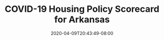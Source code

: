 ---
title: "COVID-19 Housing Policy Scorecard for Arkansas"
date: 2020-04-09T20:43:49-08:00
layout: single
type: covid-policy-rankings
state_abbrev: ar # use state abbreviation.
state_title: Arkansas
photoCredit:
hasSubnav: true
socialDescription: COVID-19 Housing Policy Scorecard for Arkansas
description: See how Arkansas ranks in our nationwide scorecard of housing policies in response to COVID-19.
url: /covid-policy-scorecard/ar
aliases:
    - /covid-policy-scorecard/ar
    - /covid-policy-scorecard/arkansas
    - /es/covid-policy-scorecard/ar
    - /es/covid-policy-scorecard/arkansas
---
